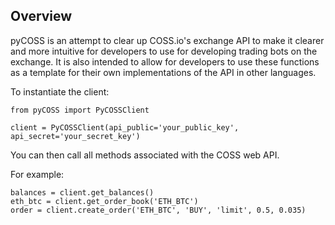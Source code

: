 ## Overview

pyCOSS is an attempt to clear up COSS.io's exchange API to make it clearer and more intuitive for developers to use for developing trading bots on the exchange. It is also intended to allow for developers to use these functions as a template for their own implementations of the API in other languages.

To instantiate the client:
```
from pyCOSS import PyCOSSClient

client = PyCOSSClient(api_public='your_public_key', api_secret='your_secret_key')
```

You can then call all methods associated with the COSS web API.

For example:

```
balances = client.get_balances()
eth_btc = client.get_order_book('ETH_BTC')
order = client.create_order('ETH_BTC', 'BUY', 'limit', 0.5, 0.035)
```
